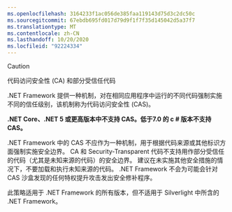 ```yaml
---
ms.openlocfilehash: 3164233f1ac056de385faa119143d75d3c2dc50c
ms.sourcegitcommit: 67ebdb695fd017d79d9f1f7f35d145042d5a37f7
ms.translationtype: MT
ms.contentlocale: zh-CN
ms.lasthandoff: 10/20/2020
ms.locfileid: "92224334"
---
```

> [!CAUTION]
> 代码访问安全性 (CA) 和部分受信任代码
>
> .NET Framework 提供一种机制，对在相同应用程序中运行的不同代码强制实施不同的信任级别，该机制称为代码访问安全性 (CAS)。
>
> **.NET Core、.NET 5 或更高版本中不支持 CAS。低于7.0 的 c # 版本不支持 CAS。**
>
> .NET Framework 中的 CAS 不应作为一种机制，用于根据代码来源或其他标识方面强制实施安全边界。 CA 和 Security-Transparent 代码不支持用作部分受信任的代码（尤其是未知来源的代码）的安全边界。 建议在未实施其他安全措施的情况下，不要加载和执行未知来源的代码。 .NET Framework 不会为可能会针对 CAS 沙盒发现的任何特权提升攻击发出安全修补程序。
>
> 此策略适用于 .NET Framework 的所有版本，但不适用于 Silverlight 中所含的 .NET Framework。
